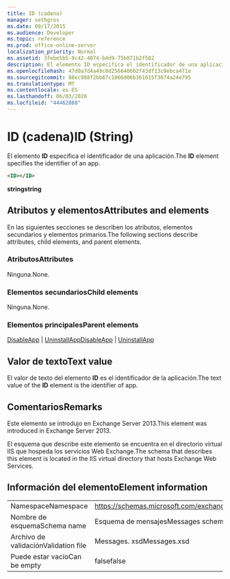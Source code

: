 ```yaml
---
title: ID (cadena)
manager: sethgros
ms.date: 09/17/2015
ms.audience: Developer
ms.topic: reference
ms.prod: office-online-server
localization_priority: Normal
ms.assetid: 3febe5b5-9c42-4074-b4d9-75b871b2f582
description: El elemento ID especifica el identificador de una aplicación.
ms.openlocfilehash: 47d0a7d4a49c0d256640602f43df13c9ebca471e
ms.sourcegitcommit: 88ec988f2bb67c1866d06b361615f3674a24e795
ms.translationtype: MT
ms.contentlocale: es-ES
ms.lasthandoff: 06/03/2020
ms.locfileid: "44462888"
---
```

# <a name="id-string"></a><span data-ttu-id="ead57-103">ID (cadena)</span><span class="sxs-lookup"><span data-stu-id="ead57-103">ID (String)</span></span>

<span data-ttu-id="ead57-104">El elemento **ID** especifica el identificador de una aplicación.</span><span class="sxs-lookup"><span data-stu-id="ead57-104">The **ID** element specifies the identifier of an app.</span></span> 
  
```XML
<ID></ID>
```

 <span data-ttu-id="ead57-105">**string**</span><span class="sxs-lookup"><span data-stu-id="ead57-105">**string**</span></span>
## <a name="attributes-and-elements"></a><span data-ttu-id="ead57-106">Atributos y elementos</span><span class="sxs-lookup"><span data-stu-id="ead57-106">Attributes and elements</span></span>

<span data-ttu-id="ead57-107">En las siguientes secciones se describen los atributos, elementos secundarios y elementos primarios.</span><span class="sxs-lookup"><span data-stu-id="ead57-107">The following sections describe attributes, child elements, and parent elements.</span></span>
  
### <a name="attributes"></a><span data-ttu-id="ead57-108">Atributos</span><span class="sxs-lookup"><span data-stu-id="ead57-108">Attributes</span></span>

<span data-ttu-id="ead57-109">Ninguna.</span><span class="sxs-lookup"><span data-stu-id="ead57-109">None.</span></span>
  
### <a name="child-elements"></a><span data-ttu-id="ead57-110">Elementos secundarios</span><span class="sxs-lookup"><span data-stu-id="ead57-110">Child elements</span></span>

<span data-ttu-id="ead57-111">Ninguna.</span><span class="sxs-lookup"><span data-stu-id="ead57-111">None.</span></span>
  
### <a name="parent-elements"></a><span data-ttu-id="ead57-112">Elementos principales</span><span class="sxs-lookup"><span data-stu-id="ead57-112">Parent elements</span></span>

<span data-ttu-id="ead57-113">[DisableApp](disableapp.md)  |  [UninstallApp](uninstallapp.md)</span><span class="sxs-lookup"><span data-stu-id="ead57-113">[DisableApp](disableapp.md) | [UninstallApp](uninstallapp.md)</span></span>
  
## <a name="text-value"></a><span data-ttu-id="ead57-114">Valor de texto</span><span class="sxs-lookup"><span data-stu-id="ead57-114">Text value</span></span>

<span data-ttu-id="ead57-115">El valor de texto del elemento **ID** es el identificador de la aplicación.</span><span class="sxs-lookup"><span data-stu-id="ead57-115">The text value of the **ID** element is the identifier of app.</span></span> 
  
## <a name="remarks"></a><span data-ttu-id="ead57-116">Comentarios</span><span class="sxs-lookup"><span data-stu-id="ead57-116">Remarks</span></span>

<span data-ttu-id="ead57-117">Este elemento se introdujo en Exchange Server 2013.</span><span class="sxs-lookup"><span data-stu-id="ead57-117">This element was introduced in Exchange Server 2013.</span></span>
  
<span data-ttu-id="ead57-118">El esquema que describe este elemento se encuentra en el directorio virtual IIS que hospeda los servicios Web Exchange.</span><span class="sxs-lookup"><span data-stu-id="ead57-118">The schema that describes this element is located in the IIS virtual directory that hosts Exchange Web Services.</span></span>
  
## <a name="element-information"></a><span data-ttu-id="ead57-119">Información del elemento</span><span class="sxs-lookup"><span data-stu-id="ead57-119">Element information</span></span>

|||
|:-----|:-----|
|<span data-ttu-id="ead57-120">Namespace</span><span class="sxs-lookup"><span data-stu-id="ead57-120">Namespace</span></span>  <br/> |https://schemas.microsoft.com/exchange/services/2006/messages  <br/> |
|<span data-ttu-id="ead57-121">Nombre de esquema</span><span class="sxs-lookup"><span data-stu-id="ead57-121">Schema name</span></span>  <br/> |<span data-ttu-id="ead57-122">Esquema de mensajes</span><span class="sxs-lookup"><span data-stu-id="ead57-122">Messages schema</span></span>  <br/> |
|<span data-ttu-id="ead57-123">Archivo de validación</span><span class="sxs-lookup"><span data-stu-id="ead57-123">Validation file</span></span>  <br/> |<span data-ttu-id="ead57-124">Messages. xsd</span><span class="sxs-lookup"><span data-stu-id="ead57-124">Messages.xsd</span></span>  <br/> |
|<span data-ttu-id="ead57-125">Puede estar vacío</span><span class="sxs-lookup"><span data-stu-id="ead57-125">Can be empty</span></span>  <br/> |<span data-ttu-id="ead57-126">false</span><span class="sxs-lookup"><span data-stu-id="ead57-126">false</span></span>  <br/> |
   

